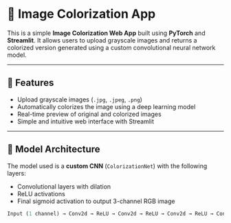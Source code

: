 # 🎨 Image Colorization App

This is a simple **Image Colorization Web App** built using **PyTorch** and **Streamlit**. It allows users to upload grayscale images and returns a colorized version generated using a custom convolutional neural network model.

---

## 🚀 Features

- Upload grayscale images (`.jpg`, `.jpeg`, `.png`)
- Automatically colorizes the image using a deep learning model
- Real-time preview of original and colorized images
- Simple and intuitive web interface with Streamlit

---

## 🧠 Model Architecture

The model used is a **custom CNN** (`ColorizationNet`) with the following layers:

- Convolutional layers with dilation
- ReLU activations
- Final sigmoid activation to output 3-channel RGB image

```python
Input (1 channel) → Conv2d → ReLU → Conv2d → ReLU → Conv2d → ReLU → Conv2d → Sigmoid → Output (3 channels)
